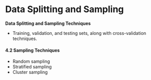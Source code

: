 # Data Splitting and Sampling

**Data Splitting and Sampling Techniques**

* Training, validation, and testing sets, along with cross-validation techniques.



#### 4.2 Sampling Techniques

* Random sampling
* Stratified sampling
* Cluster sampling
